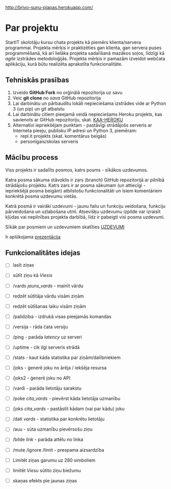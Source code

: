 http://brivo-sunu-plapas.herokuapp.com/

# Par projektu

StartIT skolotāju kursu chata projekts kā piemērs klienta/servera programmai.
Projekta mērķis ir praktizēties gan klienta, gan servera puses programmēšanā, kā arī lielāka projekta sadalīšanā mazākos soļos, līdzīgi kā *agile* izstrādes metodoloģijās.
Projekta mērķis ir pamazām izveidot webčata aplikāciju, kurā būtu realizēta aprakstīta funkcionalitāte.

## Tehniskās prasības

1. Izveido **GitHub Fork** no orģinālā repozitorija uz savu
1. Veic **git clone** no *sava* GitHub repozitorija
1. Lai darbinātu un pārbauditu lokāli nepieciešama izstrādes vide ar Python 3 (un pip) un git atbalstu
1. Lai darbinātu citiem pieejamā veidā nepieciešams Heroku projekts, kas savienots ar GitHub repozitoriju, skat. [KAA-HEROKU](KAA-HEROKU.md)
1. Alternatīvi iepriekšējam punktam - pastāvīgi strādājošs serveris ar Interneta pieeju, publisku IP adresi un Python 3, piemēram:
   - repl.it projekts (skat. komentārus beigās)
   - personīgais/skolas serveris

## Mācību process

Viss projekts ir sadalīts posmos, katrs posms - sīkākos uzdevumos.

Katra posma sākuma stāvoklis ir zars (branch) GitHub repozitorijā ar pilnībā strādājošu projektu. Katrs zars ir ar posma sākumam (un attiecīgi - iepriekšējā posma beigām) atbilstošu funkcionalitāti un īsiem komentāriem konkrētā posma uzdevumu vietās.

Katrā posmā ir vairāki uzdevumi - jaunu failu un funkciju veidošana, funkciju pārveidošana un uzlabošana utml. Atsevišķu uzdevumu izpilde var izraisīt kļūdas vai nepilnības projekta darbībā, līdz ir pabeigti visi posma uzdevumi.

Sīkāk par posmiem un uzdevumiem skatīties [UZDEVUMI](UZDEVUMI.md)

Ir aplūkojama [prezentācija](https://gitpitch.com/startitfonds/startit-chats)

## Funkcionalitātes idejas

- [ ] lasīt ziņas
- [ ] sūtīt ziņu kā *Viesis*
- [ ] /vards *jauns_vards* - mainīt vārdu
- [ ] redzēt sūtītāja vārdu visām ziņām
- [ ] redzēt sūtīšanas laiku visām ziņām
- [ ] /palidziba - izdrukā visas pieejamās komandas
- [ ] /versija - rāda čata versiju
- [ ] /ping - parāda *latency* uz serveri
- [ ] /uptime - cik ilgi serveris strādā
- [ ] /stats - kaut kāda statistika par ziņām/dalībniekiem
- [ ] /joks - ģenerē joku no ārēja / iekšēja resursa
- [ ] /joks2 - ģenerē joku no API
- [ ] /vardi - parāda lietotāju sarakstu
- [ ] /poke *cita_vards* - pievērst kāda lietotāja uzmanību
- [ ] /joks *cita_vards* - pastāstīt kādam (vai par kādu) joku
- [ ] /dati *vards* - statistika par konkrētu lietotāju
- [ ] /auu - sūta uzmanību pievērsošu ziņu
- [ ] /bilde *link* - parāda attēlu no linka
- [ ] /mute /ignore /limit - prespama aizsardzība
- [ ] Limitēt ziņas garumu uz 280 simboliem
- [ ] limitēt *Viesu* sūtito ziņu biežumu
- [ ] skaņas efekts pie jaunas ziņas

